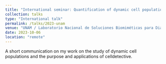 ```yaml
---
title: "International seminar: Quantification of dynamic cell populations"
collection: talks
type: "International talk"
permalink: /talks/2023-unam
venue: "UNAM / Laboratorio Nacional de Soluciones Biomiméticas para Diagnóstico y Terapia (LaNSBioDyT)"
date: 2023-10-06
location: "remote"
---
```


A short communication on my work on the study of dynamic cell populations and the purpose and applications of celldetective. 
